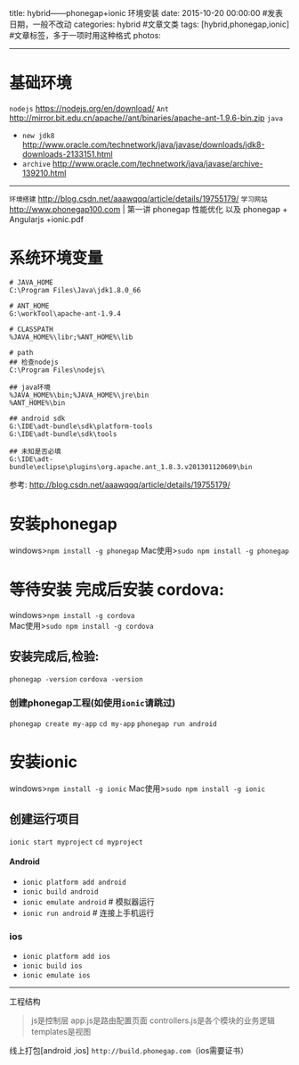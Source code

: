 title: hybrid——phonegap+ionic 环境安装
date: 2015-10-20 00:00:00 #发表日期，一般不改动
categories: hybrid #文章文类
tags: [hybrid,phonegap,ionic] #文章标签，多于一项时用这种格式
photos:

---
# 基础环境
`nodejs`    https://nodejs.org/en/download/
`Ant`    http://mirror.bit.edu.cn/apache//ant/binaries/apache-ant-1.9.6-bin.zip
`java`        
* `new jdk8` http://www.oracle.com/technetwork/java/javase/downloads/jdk8-downloads-2133151.html
* `archive` http://www.oracle.com/technetwork/java/javase/archive-139210.html

---
`环境搭建`  http://blog.csdn.net/aaawqqq/article/details/19755179/
`学习网站`  http://www.phonegap100.com | 第一讲 phonegap 性能优化 以及 phonegap + Angularjs +ionic.pdf

# 系统环境变量
```vala
# JAVA_HOME
C:\Program Files\Java\jdk1.8.0_66
   
# ANT_HOME
G:\workTool\apache-ant-1.9.4

# CLASSPATH
%JAVA_HOME%\libr;%ANT_HOME%\lib

# path
## 检查nodejs
C:\Program Files\nodejs\

## java环境
%JAVA_HOME%\bin;%JAVA_HOME%\jre\bin
%ANT_HOME%\bin

## android sdk
G:\IDE\adt-bundle\sdk\platform-tools
G:\IDE\adt-bundle\sdk\tools

## 未知是否必填
G:\IDE\adt-bundle\eclipse\plugins\org.apache.ant_1.8.3.v201301120609\bin
```
参考: http://blog.csdn.net/aaawqqq/article/details/19755179/

<!-- more -->

# 安装phonegap
windows>`npm install -g phonegap`
Mac使用>`sudo npm install -g phonegap`
 
# 等待安装   完成后安装 cordova:
windows>`npm install -g cordova`                               
Mac使用>`sudo npm install -g cordova`

## 安装完成后,检验:
`phonegap -version`
`cordova -version`

### 创建phonegap工程(如使用`ionic`请跳过)
`phonegap create my-app`
`cd my-app`
`phonegap run android`

# 安装ionic
windows>`npm install -g ionic`
Mac使用>`sudo npm install -g ionic`

## 创建运行项目
`ionic start myproject`
`cd myproject`

#### Android
* `ionic platform add android`
* `ionic build android`
* `ionic emulate android` # 模拟器运行
* `ionic run android` # 连接上手机运行

### ios
* `ionic platform add ios`
* `ionic build ios`
* `ionic emulate ios`

---
工程结构
>js是控制层
app.js是路由配置页面
controllers.js是各个模块的业务逻辑
templates是视图
 
线上打包[android ,ios]
`http://build.phonegap.com`（ios需要证书）